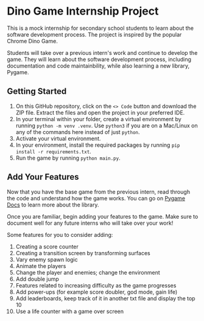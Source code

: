 # Dino Game Internship Project

This is a mock internship for secondary school students to learn about the software development process. The project is inspired by the popular Chrome Dino Game. 

Students will take over a previous intern's work and continue to develop the game. They will learn about the software development process, including documentation and code maintainbility, while also learning a new library, Pygame.

## Getting Started

1. On this GitHub repository, click on the `<> Code` button and download the ZIP file. Extract the files and open the project in your preferred IDE.
2. In your terminal within your folder, create a virtual environment by running `python -m venv .venv`. Use `python3` if you are on a Mac/Linux on any of the commands here instead of just `python`.
3. Activate your virtual environment.
4. In your environment, install the required packages by running `pip install -r requirements.txt`.
5. Run the game by running `python main.py`.

## Add Your Features

Now that you have the base game from the previous intern, read through the code and understand how the game works. You can go on [Pygame Docs](https://www.pygame.org/docs/) to learn more about the library. 

Once you are familiar, begin adding your features to the game. Make sure to document well for any future interns who will take over your work!

Some features for you to consider adding:

1. Creating a score counter
2. Creating a transition screen by transforming surfaces
3. Vary enemy spawn logic
4. Animate the players
5. Change the player and enemies; change the environment
6. Add double jump
7. Features related to increasing difficulty as the game progresses
8. Add power-ups (for example score doubler, god mode, gain life)
9. Add leaderboards, keep track of it in another txt file and display the top 10
10. Use a life counter with a game over screen
